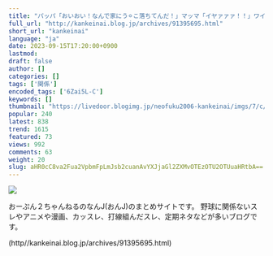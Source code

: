 ```yaml
---
title: "パッパ「おいおい！なんで家にう⚪︎こ落ちてんだ！」マッマ「イヤァァァ！！」ワイ「おい爺さん嘘だろ！」 "
full_url: "http://kankeinai.blog.jp/archives/91395695.html"
short_url: "kankeinai"
language: "ja"
date: 2023-09-15T17:20:00+0900
lastmod: 
draft: false
author: []
categories: []
tags: ['関係']
encoded_tags: ['6Zai5L-C']
keywords: []
thumbnail: "https://livedoor.blogimg.jp/neofuku2006-kankeinai/imgs/7/c/7c967daa-s.png"
popular: 240
latest: 838
trend: 1615
featured: 73
views: 992
comments: 63
weight: 20
slug: aHR0cC8va2Fua2VpbmFpLmJsb2cuanAvYXJjaGl2ZXMvOTEzOTU2OTUuaHRtbA==
---
```


![](https://livedoor.blogimg.jp/neofuku2006-kankeinai/imgs/7/c/7c967daa-s.png)

<div> <p id='blog-description'>おーぷん２ちゃんねるのなんJ(おんJ)のまとめサイトです。 野球に関係ないスレやアニメや漫画、カッスレ、打線組んだスレ、定期ネタなどが多いブログです。</p> </div>

(http//kankeinai.blog.jp/archives/91395695.html)
